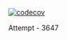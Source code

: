 [![codecov](https://codecov.io/gh/Prithvirajkumar/codecov-demo-3/graph/badge.svg?token=xCDsKApXt0)](https://codecov.io/gh/Prithvirajkumar/codecov-demo-3)

Attempt - 3647
